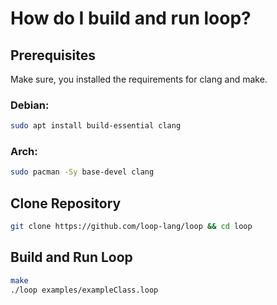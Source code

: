 # How do I build and run loop?
## Prerequisites
Make sure, you installed the requirements for clang and make.

### Debian:
```sh
sudo apt install build-essential clang
```
### Arch:
```sh
sudo pacman -Sy base-devel clang  
```

## Clone Repository
```sh
git clone https://github.com/loop-lang/loop && cd loop
```

## Build and Run Loop
```sh
make
./loop examples/exampleClass.loop
```